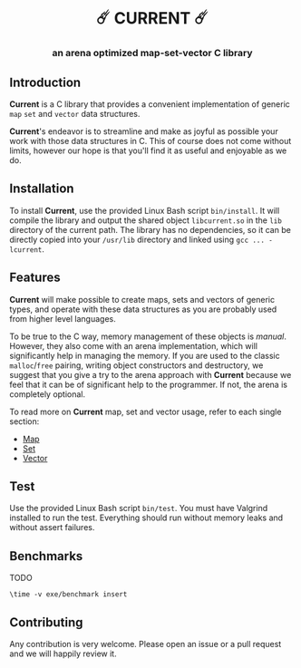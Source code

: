 <div align="center">
  <h1>☄️ CURRENT ☄️</h1>
  <h3>an arena optimized map-set-vector C library</h3>
</div>

## Introduction

__Current__ is a C library that provides a convenient implementation of generic `map`
`set` and `vector` data structures.

__Current__'s endeavor is to streamline and make as joyful as possible your work with
those data structures in C. This of course does not come without limits, however
our hope is that you'll find it as useful and enjoyable as we do.

## Installation

To install __Current__, use the provided Linux Bash script `bin/install`. It will
compile the library and output the shared object `libcurrent.so` in the `lib` directory
of the current path. The library has no dependencies, so it can be directly copied into
your `/usr/lib` directory and linked using `gcc ... -lcurrent`.

## Features

__Current__ will make possible to create maps, sets and vectors of generic types, and
operate with these data structures as you are probably used from higher level languages.

To be true to the C way, memory management of these objects is *manual*. However, they
also come with an arena implementation, which will significantly help in managing the
memory. If you are used to the classic `malloc`/`free` pairing, writing object
constructors and destructory, we suggest that you give a try to the arena approach
with __Current__ because we feel that it can be of significant help to the programmer.
If not, the arena is completely optional.

To read more on __Current__ map, set and vector usage, refer to each single section:

  - [Map](doc/MAP.md)
  - [Set](doc/SET.md)
  - [Vector](doc/VECTOR.md)

## Test

Use the provided Linux Bash script `bin/test`. You must have Valgrind installed to run
the test. Everything should run without memory leaks and without assert failures.

## Benchmarks

TODO

```shell
\time -v exe/benchmark insert
```

## Contributing

Any contribution is very welcome. Please open an issue or a pull request and we will
happily review it.

